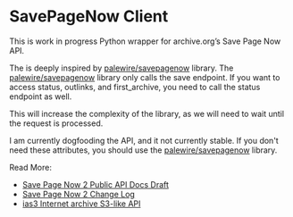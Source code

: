 # SavePageNow Client

This is work in progress Python wrapper for archive.org’s Save Page Now API.

The is deeply inspired by [palewire/savepagenow](https://github.com/palewire/savepagenow) library. The [palewire/savepagenow](https://github.com/palewire/savepagenow) library only calls the save endpoint. If you want to access status, outlinks, and first_archive, you need to call the status endpoint as well.

This will increase the complexity of the library, as we will need to wait until the request is processed.

I am currently dogfooding the API, and it not currently stable. If you don't need these attributes, you should use the [palewire/savepagenow](https://github.com/palewire/savepagenow) library.

Read More: 
- [Save Page Now 2 Public API Docs Draft](https://docs.google.com/document/d/1Nsv52MvSjbLb2PCpHlat0gkzw0EvtSgpKHu4mk0MnrA/edit#heading=h.1gmodju1d6p0)
- [Save Page Now 2 Change Log](https://docs.google.com/document/d/19RJsRncGUw2qHqGGg9lqYZYf7KKXMDL1Mro5o1Qw6QI/edit)
- [ias3 Internet archive S3-like API](https://archive.org/developers/ias3.html)
